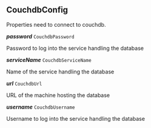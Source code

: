 

## CouchdbConfig



Properties need to connect to couchdb.





  
<article>

***password*** `CouchdbPassword` 

Password to log into the service handling the database

</article>
<article>

***serviceName*** `CouchdbServiceName` 

Name of the service handling the database

</article>
<article>

***url*** `CouchdbUrl` 

URL of the machine hosting the database

</article>
<article>

***username*** `CouchdbUsername` 

Username to log into the service handling the database

</article>

